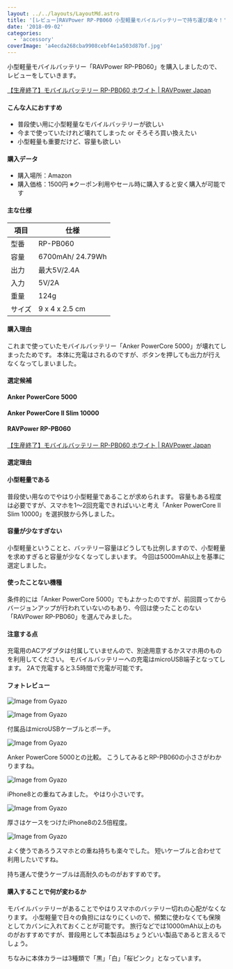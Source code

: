 ```yaml
---
layout: ../../layouts/LayoutMd.astro
title: '[レビュー]RAVPower RP-PB060 小型軽量モバイルバッテリーで持ち運び楽々！'
date: '2018-09-02'
categories:
  - 'accessory'
coverImage: 'a4ecda268cba9908cebf4e1a503d87bf.jpg'
---
```


小型軽量モバイルバッテリー「RAVPower RP-PB060」を購入しましたので、レビューをしていきます。

[【生産終了】モバイルバッテリー RP\-PB060 ホワイト \| RAVPower Japan](https://www.ravpower.jp/shop/battery/compact/rp-pb060_wh/)

#### こんな人におすすめ

- 普段使い用に小型軽量なモバイルバッテリーが欲しい
- 今まで使っていたけれど壊れてしまった or そろそろ買い換えたい
- 小型軽量も重要だけど、容量も欲しい

#### 購入データ

- 購入場所：Amazon
- 購入価格：1500円 ※クーポン利用やセール時に購入すると安く購入が可能です

#### 主な仕様

| 項目   | 仕様             |
| ------ | ---------------- |
| 型番   | RP-PB060         |
| 容量   | 6700mAh/ 24.79Wh |
| 出力   | 最大5V/2.4A      |
| 入力   | 5V/2A            |
| 重量   | 124g             |
| サイズ | 9 x 4 x 2.5 cm   |

#### 購入理由

これまで使っていたモバイルバッテリー「Anker PowerCore 5000」が壊れてしまったためです。 本体に充電はされるのですが、ボタンを押しても出力が行えなくなってしまいました。

<div data-vc_mylinkbox_id="889318635"></div>

#### 選定候補

#### Anker PowerCore 5000

<div data-vc_mylinkbox_id="889318635"></div>

#### Anker PowerCore II Slim 10000

<div data-vc_mylinkbox_id="889318637"></div>

#### RAVPower RP-PB060

[【生産終了】モバイルバッテリー RP\-PB060 ホワイト \| RAVPower Japan](https://www.ravpower.jp/shop/battery/compact/rp-pb060_wh/)

#### 選定理由

#### 小型軽量である

普段使い用なのでやはり小型軽量であることが求められます。 容量もある程度は必要ですが、スマホを1〜2回充電できればいいと考え「Anker PowerCore II Slim 10000」を選択肢から外しました。

#### 容量が少なすぎない

小型軽量ということと、バッテリー容量はどうしても比例しますので、小型軽量を求めすぎると容量が少なくなってしまいます。 今回は5000mAh以上を基準に選定しました。

#### 使ったことない機種

条件的には「Anker PowerCore 5000」でもよかったのですが、前回買ってからバージョンアップが行われていないのもあり、今回は使ったことのない「RAVPower RP-PB060」を選んでみました。

#### 注意する点

充電用のACアダプタは付属していませんので、別途用意するかスマホ用のものを利用してください。 モバイルバッテリーへの充電はmicroUSB端子となってします。 2Aで充電すると3.5時間で充電が可能です。

#### フォトレビュー

![Image from Gyazo](/archive/images/a4ecda268cba9908cebf4e1a503d87bf.jpg)

![Image from Gyazo](/archive/images/061f430bb393b8f3a0a8db560129caa2.jpg)

付属品はmicroUSBケーブルとポーチ。

![Image from Gyazo](/archive/images/476521e665a6f1d03deea58981f0d49a.jpg)

Anker PowerCore 5000との比較。 こうしてみるとRP-PB060の小ささがわかりますね。

![Image from Gyazo](/archive/images/97d5d5680bd08a69055b4e035e27d74e.jpg)

iPhone8との重ねてみました。 やはり小さいです。

![Image from Gyazo](/archive/images/d23f7e949626f4c83185b8b74f3b9f88.jpg)

厚さはケースをつけたiPhone8の2.5倍程度。

![Image from Gyazo](/archive/images/322d6883632254d88f28d0f0d6c0cbe1.jpg)

よく使うであろうスマホとの重ね持ちも楽々でした。 短いケーブルと合わせて利用したいですね。

<div data-vc_mylinkbox_id="889318641"></div>

持ち運んで使うケーブルは高耐久のものがおすすめです。

#### 購入することで何が変わるか

モバイルバッテリーがあることでやはりスマホのバッテリー切れの心配がなくなります。 小型軽量で日々の負担にはなりにくいので、頻繁に使わなくても保険としてカバンに入れておくことが可能です。 旅行などでは10000mAh以上のものがおすすめですが、普段用として本製品はちょうどいい製品であると言えるでしょう。

ちなみに本体カラーは3種類で「黒」「白」「桜ピンク」となっています。
